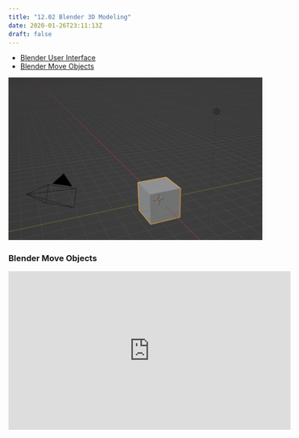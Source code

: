 ```yaml
---
title: "12.02 Blender 3D Modeling"
date: 2020-01-26T23:11:13Z
draft: false
---
```


- [Blender User Interface](https://docs.blender.org/manual/en/dev/interface/index.html)
- [Blender Move Objects](https://youtu.be/t4MtOUyOkPM)

[![Blender default scene](2023-blender-default-scene.png)](2023-blender-default-scene.png)

<div class="video-grid">

<div class="video-card">

### Blender Move Objects

<div class="iframe-16-9-container">
<iframe class="youTubeIframe"  width="560" height="315" src="https://www.youtube.com/embed/t4MtOUyOkPM?rel=0" title="YouTube video player" frameborder="0" allow="accelerometer; autoplay; clipboard-write; encrypted-media; gyroscope; picture-in-picture; web-share" allowfullscreen></iframe>
</div>
</div>

</div>
